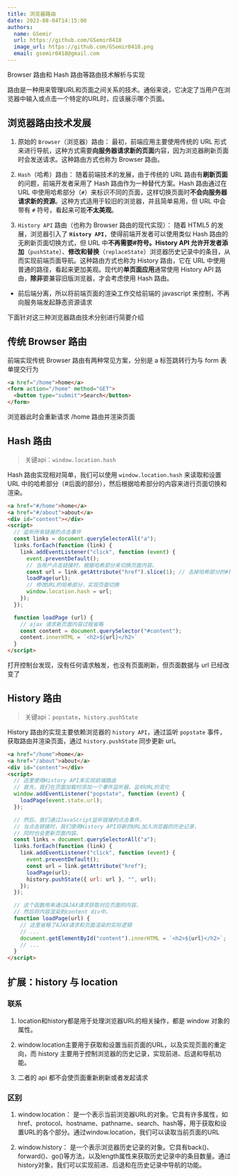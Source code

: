 ```yaml
---
title: 浏览器路由
date: 2023-08-04T14:15:00
authors:
  name: GSemir
  url: https://github.com/GSemir0418
  image_url: https://github.com/GSemir0418.png
  email: gsemir0418@gmail.com
---
```


Browser 路由和 Hash 路由等路由技术解析与实现

<!--truncate-->

路由是一种用来管理URL和页面之间关系的技术。通俗来说，它决定了当用户在浏览器中输入或点击一个特定的URL时，应该展示哪个页面。

## 浏览器路由技术发展

1. 原始的 `Browser`（浏览器）路由： 最初，前端应用主要使用传统的 URL 形式来进行导航，这种方式需要**向服务器请求新的页面**内容，因为浏览器刷新页面时会发送请求。这种路由方式也称为 Browser 路由。

2. `Hash`（哈希）路由： 随着前端技术的发展，由于传统的 URL 路由有**刷新页面**的问题，前端开发者采用了 Hash 路由作为一种替代方案。Hash 路由通过在 URL 中使用哈希部分（`#`）来标识不同的页面，这样切换页面时**不会向服务器请求新的资源**。这种方式适用于较旧的浏览器，并且简单易用，但 URL 中会带有 `#` 符号，看起来可能**不太美观**。

3. `History API` 路由（也称为 Browser 路由的现代实现）： 随着 HTML5 的发展，浏览器引入了 **`History API`**，使得前端开发者可以使用类似 Hash 路由的无刷新页面切换方式，但 URL 中**不再需要#**符号。History API 允许开发者**添加**（`pushState`）、**修改和替换**（`replaceState`）浏览器历史记录中的条目，从而实现前端页面导航。这种路由方式也称为 History 路由，它在 URL 中使用普通的路径，看起来更加美观。现代的**单页面应用**通常使用 History API 路由，**除非**要兼容旧版浏览器，才会考虑使用 Hash 路由。

- 前后端分离，所以将前端页面的渲染工作交给前端的 javascript 来控制，不再向服务端发起静态资源请求

下面针对这三种浏览器路由技术分别进行简要介绍

## 传统 Browser 路由

前端实现传统 Browser 路由有两种常见方案，分别是 a 标签跳转行为与 form 表单提交行为

```html
<a href="/home">home</a>
<form action="/home" method="GET">
  <button type="submit">Search</button>
</form>
```
浏览器此时会重新请求 /home 路由并渲染页面

## Hash 路由

> 关键api：`window.location.hash`

Hash 路由实现相对简单，我们可以使用 `window.location.hash` 来读取和设置 URL 中的哈希部分（#后面的部分），然后根据哈希部分的内容来进行页面切换和渲染。

```html
<a href="#/home">home</a>
<a href="#/about">about</a>
<div id="content"></div>
<script>
  // 监听所有链接的点击事件
  const links = document.querySelectorAll("a");
  links.forEach(function (link) {
    link.addEventListener("click", function (event) {
      event.preventDefault();
      // 当用户点击链接时，根据哈希部分来切换页面内容。
      const url = link.getAttribute("href").slice(1); // 去掉哈希部分的#符号
      loadPage(url);
      // 修改URL的哈希部分，实现页面切换
      window.location.hash = url;
    });
  });

  function loadPage (url) {
    // ajax 请求新页面内容过程省略
    const content = document.querySelector("#content");
    content.innerHTML = `<h2>${url}</h2>`
  }
</script>
```

打开控制台发现，没有任何请求触发，也没有页面刷新，但页面数据与 url 已经改变了

## History 路由

> 关键api：`popstate`，`history.pushState`

History 路由的实现主要依赖浏览器的 `history API`，通过监听 `popstate` 事件，获取路由并渲染页面，通过 `history.pushState` 同步更新 url。

```html
<a href="/home">home</a>
<a href="/about">about</a>
<div id="content"></div>
<script>
  // 这里使用History API来实现前端路由
  // 首先，我们在页面加载时添加一个事件监听器，监听URL的变化
  window.addEventListener("popstate", function (event) {
    loadPage(event.state.url);
  });

  // 然后，我们通过JavaScript监听链接的点击事件，
  // 当点击链接时，我们使用History API将新的URL加入浏览器的历史记录，
  // 同时也会更新页面内容。
  const links = document.querySelectorAll("a");
  links.forEach(function (link) {
    link.addEventListener("click", function (event) {
      event.preventDefault();
      const url = link.getAttribute("href");
      loadPage(url);
      history.pushState({ url: url }, "", url);
    });
  });

  // 这个函数用来通过AJAX请求获取对应页面的内容，
  // 然后将内容渲染到content div中。
  function loadPage(url) {
    // 这里省略了AJAX请求和页面渲染的实际逻辑
    // ...
    document.getElementById("content").innerHTML = `<h2>${url}</h2>`;
    // ...
  }
</script>
```
## 扩展：history 与 location

### 联系

1. location和history都是用于处理浏览器URL的相关操作，都是 window 对象的属性。

2. window.location主要用于获取和设置当前页面的URL，以及实现页面的重定向，而 history 主要用于控制浏览器的历史记录，实现前进、后退和导航功能。

3. 二者的 api 都不会使页面重新刷新或者发起请求

### 区别

1. window.location： 是一个表示当前浏览器URL的对象。它具有许多属性，如href、protocol、hostname、pathname、search、hash等，用于获取和设置URL的各个部分。通过window.location，我们可以读取当前页面的URL

2. window.history： 是一个表示浏览器历史记录的对象。它具有back()、forward()、go()等方法，以及length属性来获取历史记录中的条目数量。通过history对象，我们可以实现前进、后退和在历史记录中导航的功能。
